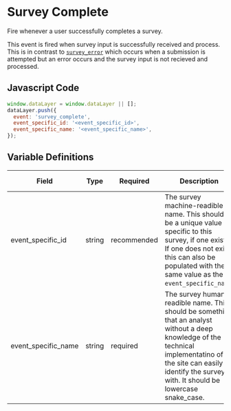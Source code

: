 # Survey Complete

Fire whenever a user successfully completes a survey. 

This event is fired when survey input is successfully received and process. This is in contrast to [`survey_error`](survey/survey_error.md) which occurs when a submission is attempted but an error occurs and the survey input is not recieved and processed.

## Javascript Code

```js
window.dataLayer = window.dataLayer || [];
dataLayer.push({
  event: 'survey_complete',
  event_specific_id: '<event_specific_id>',
  event_specific_name: '<event_specific_name>',
});
```

## Variable Definitions

|Field|Type|Required|Description|Example|Pattern|Min Length|Max Length|Minimum|Maximum|Multiple Of|
| --- | --- | --- | --- | --- | --- | --- | --- | --- | --- | --- |
|event_specific_id|string|recommended|The survey machine-readible name. This should be a unique value specific to this survey, if one exists. If one does not exist, this can also be populated with the same value as the `event_specific_name`.|cancel_subscription_flow, free_trial|
|event_specific_name|string|required|The survey human-readible name. This should be something that an analyst without a deep knowledge of the technical implementatino of the site can easily identify the survey with. It should be lowercase snake_case.|cancel_subscription_flow, free_trial|
